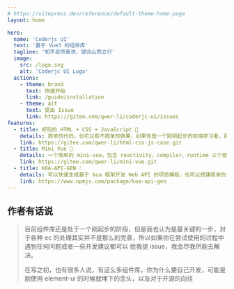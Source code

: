 ```yaml
---
# https://vitepress.dev/reference/default-theme-home-page
layout: home

hero:
  name: 'Coderjc UI'
  text: '基于 Vue3 的组件库'
  tagline: '知不足而奋进，望远山而立行'
  image:
    src: /logo.svg
    alt: 'Coderjc UI Logo'
  actions:
    - theme: brand
      text: 快速开始
      link: /guide/installation
    - theme: alt
      text: 提出 Issue
      link: https://gitee.com/qwer-li/coderjc-ui/issues
features:
  - title: 好玩的 HTML + CSS + JavaScript 👻
    details: 简单的代码，也可以有不简单的效果，如果你是一个刚刚起步的前端学习者，那么这个案例会给你一些兴趣
    link: https://gitee.com/qwer-li/html-css-js-case.git
  - title: Mini Vue 🐳
    details: 一个简单的 mini-vue，包含 reactivity、compiler、runtime 三个部分，实现基础的数据驱动视图
    link: https://gitee.com/qwer-li/mini-vue.git
  - title: KOA-API-GEN ☃️
    details: 可以快速生成基于 koa 框架开发 Web API 的项目模板，也可以搭建简单的 demo
    link: https://www.npmjs.com/package/koa-api-gen
---
```


## 作者有话说
> 目前组件库还是处于一个刚起步的阶段，但是我也认为是最关键的一步，对于各种 ec 的处理其实并不是那么的完善，所以如果你在尝试使用的过程中遇到任何问题或者一些开发建议都可以
> 给我提 issue，我会尽我所能去解决。
> 
> 在写之初，也有很多人说，有这么多组件库，你为什么要自己开发，可能是刚使用 element-ui 的时候就埋下的念头，以及对于开源的向往
